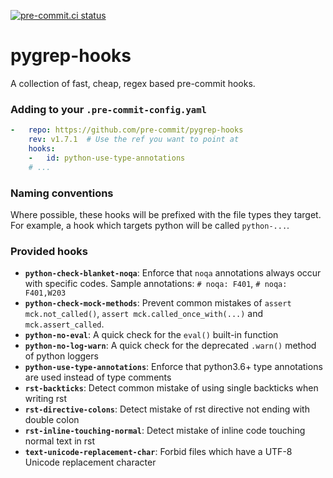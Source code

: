 [![pre-commit.ci status](https://results.pre-commit.ci/badge/github/pre-commit/pygrep-hooks/master.svg)](https://results.pre-commit.ci/latest/github/pre-commit/pygrep-hooks/master)

pygrep-hooks
============

A collection of fast, cheap, regex based pre-commit hooks.


### Adding to your `.pre-commit-config.yaml`

```yaml
-   repo: https://github.com/pre-commit/pygrep-hooks
    rev: v1.7.1  # Use the ref you want to point at
    hooks:
    -   id: python-use-type-annotations
    # ...
```

### Naming conventions

Where possible, these hooks will be prefixed with the file types they target.
For example, a hook which targets python will be called `python-...`.

### Provided hooks

[generated]: # (generated)
- **`python-check-blanket-noqa`**: Enforce that `noqa` annotations always occur with specific codes. Sample annotations: `# noqa: F401`, `# noqa: F401,W203`
- **`python-check-mock-methods`**: Prevent common mistakes of `assert mck.not_called()`, `assert mck.called_once_with(...)` and `mck.assert_called`.
- **`python-no-eval`**: A quick check for the `eval()` built-in function
- **`python-no-log-warn`**: A quick check for the deprecated `.warn()` method of python loggers
- **`python-use-type-annotations`**: Enforce that python3.6+ type annotations are used instead of type comments
- **`rst-backticks`**: Detect common mistake of using single backticks when writing rst
- **`rst-directive-colons`**: Detect mistake of rst directive not ending with double colon
- **`rst-inline-touching-normal`**: Detect mistake of inline code touching normal text in rst
- **`text-unicode-replacement-char`**: Forbid files which have a UTF-8 Unicode replacement character
